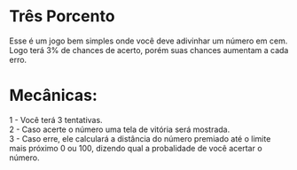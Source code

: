 # Três Porcento

Esse é um jogo bem simples onde você deve adivinhar um número em cem.  
Logo terá 3% de chances de acerto, porém suas chances aumentam a cada erro.

# Mecânicas:
1 - Você terá 3 tentativas.  
2 - Caso acerte o número uma tela de vitória será mostrada.  
3 - Caso erre, ele calculará a distância do número premiado até o limite mais 
próximo 0 ou 100, dizendo qual a probalidade de você acertar o número. 
